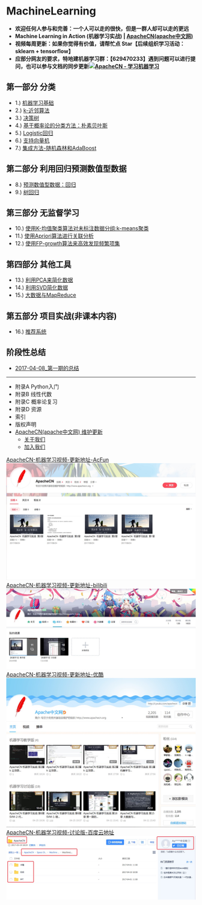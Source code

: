 # MachineLearning

* **欢迎任何人参与和完善：一个人可以走的很快，但是一群人却可以走的更远**
* **Machine Learning in Action (机器学习实战) | [ApacheCN(apache中文网)](http://cwiki.apachecn.org/)**
* **视频每周更新：如果你觉得有价值，请帮忙点 Star【后续组织学习活动：sklearn + tensorflow】**
* **应部分网友的要求，特地建机器学习群：【629470233】遇到问题可以进行提问，也可以参与文档的同步更新<a target="_blank" href="//shang.qq.com/wpa/qunwpa?idkey=30e5f1123a79867570f665aa3a483ca404b1c3f77737bc01ec520ed5f078ddef"><img border="0" src="//pub.idqqimg.com/wpa/images/group.png" alt="ApacheCN - 学习机器学习" title="ApacheCN - 学习机器学习"></a>**

## 第一部分  分类

* 1.) [机器学习基础](./docs/1.机器学习基础.md)
* 2.) [k-近邻算法](./docs/2.k-近邻算法.md)
* 3.) [决策树](./docs/3.决策树.md)
* 4.) [基于概率论的分类方法：朴素贝叶斯](./docs/4.朴素贝叶斯.md)
* 5.) [Logistic回归](./docs/5.Logistic回归.md)
* 6.) [支持向量机](./docs/6.支持向量机.md)
* 7.) [集成方法-随机森林和AdaBoost](./docs/7.集成方法-随机森林和AdaBoost.md)

## 第二部分  利用回归预测数值型数据

* 8.) [预测数值型数据：回归](./docs/8.预测数值型数据：回归.md)
* 9.) [树回归](./docs/9.树回归.md)

## 第三部分  无监督学习

* 10.) [使用K-均值聚类算法对未标注数据分组:k-means聚类](./docs/10.k-means聚类.md)
* 11.) [使用Apriori算法进行关联分析](./docs/11.使用Apriori算法进行关联分析.md)
* 12.) [使用FP-growth算法来高效发现频繁项集](./docs/12.使用FP-growth算法来高效发现频繁项集.md )

## 第四部分  其他工具

* 13.) [利用PCA来简化数据](./docs/13.利用PCA来简化数据.md)
* 14.) [利用SVD简化数据](./docs/14.利用SVD简化数据.md)
* 15.) [大数据与MapReduce](./docs/15.大数据与MapReduce.md)

## 第五部分  项目实战(非课本内容)

* 16.) [推荐系统](/docs/16.推荐系统.md)

## 阶段性总结

* [2017-04-08_第一期的总结](/report/2017-04-08_第一期的总结.md)

* * *

* 附录A Python入门
* 附录B 线性代数
* 附录C 概率论复习
* 附录D 资源
* 索引
* 版权声明
* [ApacheCN(apache中文网) 维护更新](http://cwiki.apachecn.org/)
    * [关于我们](http://cwiki.apachecn.org/pages/viewpage.action?pageId=2887240)
    * [加入我们](http://cwiki.apachecn.org/pages/viewpage.action?pageId=2887239)

[ApacheCN-机器学习视频-更新地址-AcFun](http://www.acfun.cn/u/12540256.aspx#page=1)
![](/images/MainPage/ApacheCN-ML-AcFun.jpg)<br/>
[ApacheCN-机器学习视频-更新地址-bilibili](https://space.bilibili.com/97678687/#!/index)
![](/images/MainPage/ApacheCN-ML-bilibili.jpg)<br/>
[ApacheCN-机器学习视频-更新地址-优酷](http://i.youku.com/apachecn)
![](/images/MainPage/ApacheCM-ML-youku.jpg)<br/>
[ApacheCN-机器学习视频-讨论版-百度云地址](https://pan.baidu.com/s/1eS44hCu)
![](/images/MainPage/ApacheCM-ML-baiduyun.png)
